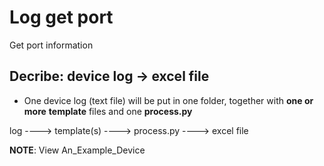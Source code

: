 # Log get port 
 Get port information

## Decribe: device log -> excel file

- One device log (text file) will be put in one folder, together with <b>one or more</b> **template** files and one **process.py** 

log ----> template(s) ----> process.py ----> excel file 

**NOTE**: View An_Example_Device